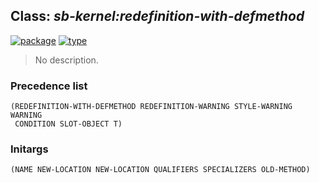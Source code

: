 ## Class: ***sb-kernel:redefinition-with-defmethod***
[![package](https://img.shields.io/badge/Package-SB--KERNEL-5f9ea0.svg?style=social&colorA=999999)](../) [![type](https://img.shields.io/badge/Type-Class-5f9ea0.svg?style=social&colorA=999999)](../#class) 

> No description.

### Precedence list
```
(REDEFINITION-WITH-DEFMETHOD REDEFINITION-WARNING STYLE-WARNING WARNING
 CONDITION SLOT-OBJECT T)
```
### Initargs
```
(NAME NEW-LOCATION NEW-LOCATION QUALIFIERS SPECIALIZERS OLD-METHOD)
```
